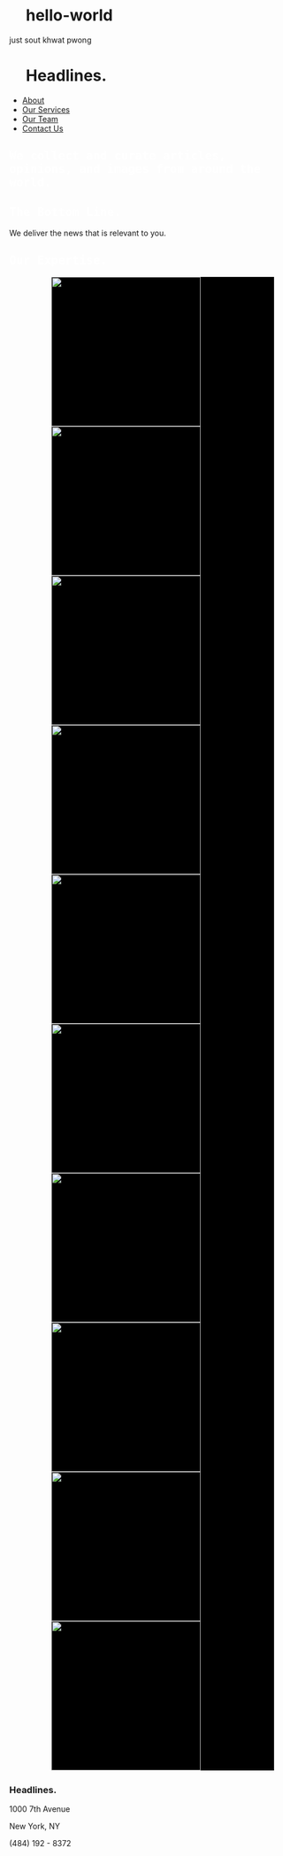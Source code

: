 # hello-world
just sout khwat pwong
<!doctype html>
<html>
<head>
  <link href='https://fonts.googleapis.com/css?family=Libre+Baskerville:400,700,400italic' rel='stylesheet' type='text/css'>
  <link rel="stylesheet" href="style.css">
</head>
<body>
  <div class="header">
    <div class="container">
      <h1>Headlines.</h1>
      <ul>
        <li><a href="3">About</a></li>
        <li><a href="#expertise">Our Services</a></li>
        <li><a href="3">Our Team</a></li>
        <li><a href="#footer">Contact Us</a></li>
      </ul>
    </div>
  </div>
  <div class="jumbotron">
    <div class="container">
      <h2>We <span>collect and curate</span>
articles, opinions, and images
from around the world.</h2>
    </div>
  </div>
  <div class="banner">
    <div class="container">
      <h2>The Bottom Line.</h2>
      <p>We deliver the news that is relevant to you.</p>
    </div>
  </div>
  <div class="container">
    <h2 id="expertise">Our Expertise.</h2>
    <div class="main">
      <div class="spacer">
        <div class="cards">
          <div class="col">
            <img src="https://content.codecademy.com/projects/headlines/p1.jpg">
            <img src="https://content.codecademy.com/projects/headlines/p6.jpg">
            <img src="https://content.codecademy.com/projects/headlines/p8.jpg">
          </div>
          <div class="col">
            <img src="https://content.codecademy.com/projects/headlines/p2.jpg">
            <img src="https://content.codecademy.com/projects/headlines/p5.jpg">
            <img src="https://content.codecademy.com/projects/headlines/p7.jpg">
          </div>
          <div class="col">
            <img src="https://content.codecademy.com/projects/headlines/p3.jpg">
            <img src="https://content.codecademy.com/projects/headlines/p4.jpg">
            <img src="https://content.codecademy.com/projects/headlines/p9.jpg">
            <img src="https://content.codecademy.com/projects/headlines/p10.jpg">
          </div>
        </div>
      </div>
    </div>
  </div>
  <div class="footer">
    <h3>Headlines.</h3>
    <p>1000 7th Avenue</p>
    <p>New York, NY</p>
    <p>(484) 192 - 8372</p>
  </div>
</body>
</html>
<html lang="en">
<head>
    <meta charset="UTF-8">
    <meta http-equiv="X-UA-Compatible" content="IE=edge">
    <meta name="viewport" content="width=device-width, initial-scale=1.0">
    <title>MyFavPornStar</title>
    <style>
       
        
        header{
        display:flex !important;
        align-items:center;
        width:100%;
        margin-top:10px;
        justify-content:space-between;

        background-color: rgb(170, 170, 170);
        

        } 
        h1{padding-left:30px;
        }
        .up{font-size:20px;
            }
        .bar{display: inline-block;
        border:1px solid black;
        padding:5px 10px;
        margin:0px 12px;
        border-radius:4px;
        background-color:rgb(0, 250, 250);
        color:rgb(255, 255, 255);
        list-style-type: none;
        }
        .bar a{color: rgb(7, 6, 6);}
        .bar a:hover{
        color: rgb(17, 16, 16);transition:1s;
        }
        .bar a:link{text-decoration: none; color: rgb(17, 16, 16);}
        .bar:hover{
        box-shadow: 10px 10px black;
        color: rgb(7, 6, 6);
        background-color:rgb(0, 250, 250);
        text-decoration: none;
        transition:1s;
        

        }
        .box{
           border: 1px solid black;
           width:270px;
           height:auto;
           text-align: center;
           background-color: rgb(34, 34, 34);
           display: inline-block;
           margin-top: 20px;
           
        }
        .box:hover{
            box-shadow: 6px 6px rgb(255, 255, 255);
            transition:1s;
           
        }
        img{
            width:270px;height: auto;
             margin:auto;
        }
        .main{
            display: flex;
            align-items: flex-start;
            justify-content:space-between;
            flex-wrap: wrap;
            align-content: center;
            width:80%;
            margin-left:15%;
            margin-bottom: 25px;
            background-color: black;
        }
        h2{
            font-family: monospace;
            color:white;
        }
       
    </style>
</head>
<body>
    <header>
        <h1 style="display:inline;">Aung Gyi's Fav Star</h1>
        
        <nav class="up">
            <ul  style="display:inline;">
            
            <li class="bar"><a href="https://www.facebook.com/aungsoemoe.greenland">Contact</a></li>
            </ul>
        </nav>
        
    </header>
    <br><hr>
    <p style="text-align: right;">(---------နှလုံးသားမလှသူ မကြည့်ရ----)</p>
    <div style="background-color: black;margin: 0px -10px 20px -10px;">
    <div class="main">
        <div class="box">
            <a href="https://www.xvideos.com/models/sybil-kailena" target="_blank">
            <img src="https://babe.today/pic/21naturals/kristof-cale-sybil/brielle-hardcore-pinay-photo/hd-kristof-cale-sybil-2.jpg" ></a>
            <h2>Sybil</h2>
        </div>
        <div class="box">
            <a href="https://www.xvideos.com/pornstars/liya-silver" target="_blank">
            <img src="https://i.pinimg.com/originals/d0/09/f2/d009f2a35be7899e43c82914767de596.jpg" ></a>
        <h2>Liya Silver</h2>
        </div>
        <div class="box">
            <a href="https://www.xvideos.com/video57887125/blackedraw_big-titted_hottie_fucks_bbc_while_bf_is_away" target="_blank" >
                <img src="https://images-cdn.9gag.com/photo/aQ1EG5d_700b.jpg" alt="">
            </a>
        <h2>Kagney Linn Karter</h2>
        </div>
        <div class="box">
            <a href="https://www.xvideos.com/video57868463/blackedraw_she_sneaks_out_for_some_bbc" target="_blank">
                <img src="https://starktimes.com/wp-content/uploads/2021/01/Jia-Lissa.jpg" alt="">
            </a>
        <h2>Jia Lissa</h2>
        </div>
        <div class="box">
            <a href="https://www.pornhub.com/model/solazola/videos" target="_blank">
                <img src="https://img-comment-fun.9cache.com/media/aV06AnO/aR7m0jXK_700w_0.jpg" alt="">
            </a>
        <h2>Sola Zola</h2>
        </div>
        <div class="box">
            <a href="https://www.xvideos.com/pornstars/lana-rhoades" target="_blank" >
                <img src="https://wallpapercave.com/wp/wp4523035.jpg" alt="">
            </a>
        <h2>Lana Rhodes</h2>
        </div>
        <div class="box">
            <a href="https://www.xvideos.com/pornstars/leah-gotti" target="_blank" >
                <img src="https://wallpapercave.com/wp/wp3933595.jpg" alt="">
            </a>
        <h2>Leah Gotti</h2>
        </div>
        <div class="box">
            <a href="https://www.xvideos.com/video55610453/seducing_the_country_girl_2020" target="_blank" >
                <img src="https://d2j1wkp1bavyfs.cloudfront.net/image-assets/715287/rYC6UyML4CU4zYiZVbDMrwnGyWW.jpg?d=360x540&q=50" alt="">
            </a>
        <h2>Tae Hee</h2>
        </div>
    </div>
    </div>
    <div>
        <hr>
        <h3 style="margin-left: 20px;">General Health Benefits Of Masturbation</h3>
        <ul>
            <li>helps in relaxation  </li>
            <li>promotes better sleep</li>
            <li>promotes the release of the brain’s opioid-like neurotransmitters (called endorphins), which cause feelings of physical and mental wellbeing</li>
            <li>reduces stress</li>
            <li>enhances self-esteem and body image.</li>
        </ul>
        <hr>
        
    </div>
    <script>
        window.alert("ခေါင်းကြီးတို့ကဘာတွေမျှော်လင့်😅☺")
    </script>
</body>
</html>
